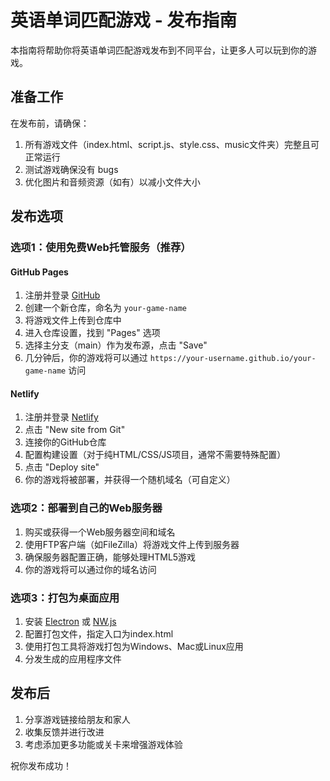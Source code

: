 # 英语单词匹配游戏 - 发布指南

本指南将帮助你将英语单词匹配游戏发布到不同平台，让更多人可以玩到你的游戏。

## 准备工作

在发布前，请确保：
1. 所有游戏文件（index.html、script.js、style.css、music文件夹）完整且可正常运行
2. 测试游戏确保没有 bugs
3. 优化图片和音频资源（如有）以减小文件大小

## 发布选项

### 选项1：使用免费Web托管服务（推荐）

#### GitHub Pages
1. 注册并登录 [GitHub](https://github.com)
2. 创建一个新仓库，命名为 `your-game-name`
3. 将游戏文件上传到仓库中
4. 进入仓库设置，找到 "Pages" 选项
5. 选择主分支（main）作为发布源，点击 "Save"
6. 几分钟后，你的游戏将可以通过 `https://your-username.github.io/your-game-name` 访问

#### Netlify
1. 注册并登录 [Netlify](https://www.netlify.com)
2. 点击 "New site from Git"
3. 连接你的GitHub仓库
4. 配置构建设置（对于纯HTML/CSS/JS项目，通常不需要特殊配置）
5. 点击 "Deploy site"
6. 你的游戏将被部署，并获得一个随机域名（可自定义）

### 选项2：部署到自己的Web服务器
1. 购买或获得一个Web服务器空间和域名
2. 使用FTP客户端（如FileZilla）将游戏文件上传到服务器
3. 确保服务器配置正确，能够处理HTML5游戏
4. 你的游戏将可以通过你的域名访问

### 选项3：打包为桌面应用
1. 安装 [Electron](https://www.electronjs.org) 或 [NW.js](https://nwjs.io)
2. 配置打包文件，指定入口为index.html
3. 使用打包工具将游戏打包为Windows、Mac或Linux应用
4. 分发生成的应用程序文件

## 发布后

1. 分享游戏链接给朋友和家人
2. 收集反馈并进行改进
3. 考虑添加更多功能或关卡来增强游戏体验

祝你发布成功！